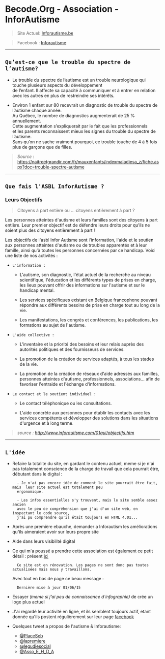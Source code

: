 

# Becode.Org - Association - InforAutisme
> Site Actuel: [Inforautisme.be](http://www.inforautisme.be)

> Facebook : [Inforautisme](https://www.facebook.com/Inforautisme)

---
## `Qu’est-ce que le trouble du spectre de l’autisme?`

   - Le trouble du spectre de l’autisme est un trouble neurologique qui touche plusieurs aspects du développement  
   de l’enfant. Il affecte sa capacité à communiquer et à entrer en relation avec les autres en plus de restreindre ses intérêts.

   - Environ 1 enfant sur 80 recevrait un diagnostic de trouble du spectre de l’autisme chaque année.  
   Au Québec, le nombre de  diagnostics augmenterait de 25 % annuellement.  
   Cette augmentation s’expliquerait par le fait que les professionnels  
   et les parents reconnaissent mieux les signes du trouble du spectre de l’autisme.  
   Sans qu’on ne sache vraiment pourquoi, ce trouble touche de 4 à 5 fois plus de garçons que de filles.  
   
>_Source_ : 
https://naitreetgrandir.com/fr/mauxenfants/indexmaladiesa_z/fiche.aspx?doc=trouble-spectre-autisme

---

## `Que fais l'ASBL InforAutisme ?`

### Leurs Objectifs

>Citoyens à part entière ou ... citoyens entièrement à part ?

Les personnes atteintes d'autisme et leurs familles sont des citoyens à part entière. Leur premier objectif est de défendre leurs droits pour qu'ils ne soient plus des citoyens entièrement à part !

Les objectifs de l'asbl Infor Autisme sont l'information, l'aide et le soutien aux personnes atteintes d'autisme ou de troubles apparentés et à leur famille, ainsi qu'à toutes les personnes concernées par ce handicap. Voici une liste de nos activités :


- `L'information :`
    - L'autisme, son diagnostic, l'état actuel de la recherche au niveau scientifique, l'éducation et les différents types de prises en charge, les lieux pouvant offrir des informations sur l'autisme et sur le handicap mental.

    - Les services spécifiques existant en Belgique francophone pouvant répondre aux différents besoins de prise en charge tout au long de la vie.

    - Les manifestations, les congrès et conférences, les publications, les formations au sujet de l'autisme.


- `L'aide collective : `
    - L'inventaire et la priorité des besoins et leur relais auprès des autorités politiques et des fournisseurs de services.

    - La promotion de la création de services adaptés, à tous les stades de la vie.

    - La promotion de la création de réseaux d'aide adressés aux familles, personnes atteintes d'autisme, professionnels, associations... afin de favoriser l'entraide et l'échange d'informations.

- `Le contact et le soutient individuel :`
    - Le contact téléphonique ou les consultations.

    - L'aide concrète aux personnes pour établir les contacts avec les services compétents et développer des solutions dans les situations d'urgence et à long terme.

> _source : http://www.inforautisme.com/01qui/objectifs.htm_


---

## `L'idée`

- Refaire la totalite du site, en gardant le contenu actuel, meme si je n'ai pas totalement conscience de la charge de travail que cela pourrait être, débutant dans le digital : 

        - Je n'ai pas encore idée de comment le site pourrait être fait, mais  leur site actuel est totalement peu  
        ergonomique.

        - Les infos essentielles s'y trouvent, mais le site semble assez ancien  
        avec le peu de compréhension que j'ai d'un site web, en inspectant le code source,  
        j'ai pu comprendre qu'il était toujours en HTML 4.01...  

- Après une première ebauche, demander a Inforautism les améliorations qu'ils aimeraient avoir sur leurs propre site

- Aide dans leurs visibilité digital 

- Ce qui m'a poussé a prendre cette association est également ce petit détail :
présent [ici](http://www.inforautisme.com/01qui/index.htm)
    
        Ce site est en rénovation. Les pages ne sont donc pas toutes actualisées mais nous y travaillons.
    Avec tout en bas de page ce beau message : 
    
        Dernière mise à jour 01/06/15

- Essayer _(meme si j'ai peu de connaissance d'infographie)_ de crée un logo plus actuel 

- J'ai regardé leur activité en ligne, et ils semblent toujours actif, etant donnée qu'ils postent régulièrement sur leur page [facebook](https://www.facebook.com/Inforautisme/)

- Quelques tweet a propos de l'autisme & Inforautisme:
    - [@PlaceSeb](https://twitter.com/PlaceSeb/status/1004363878480973824)
    - [@lapremiere](https://twitter.com/lapremiere/status/1004235909510979584)
    - [@legudiesocial](https://twitter.com/leguidesocial/status/981118722546065408)
    - [@Asso_E_H_D_A](https://twitter.com/Asso_E_H_D_A/status/980425302361899008)




